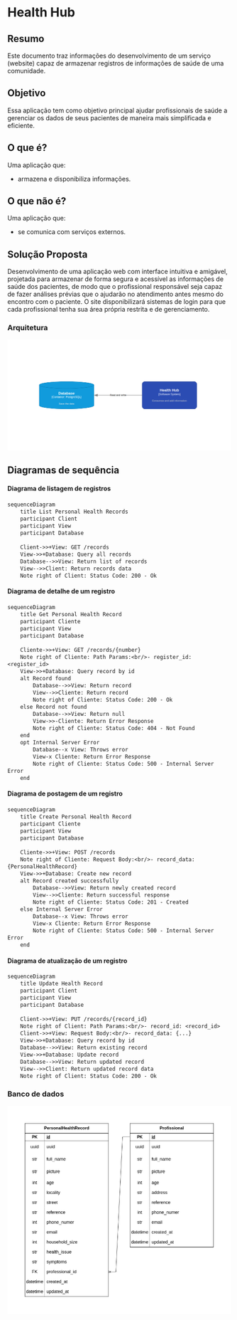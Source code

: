 # Health Hub

## Resumo
Este documento traz informações do desenvolvimento de um serviço (website)
capaz de armazenar registros de informações de saúde de uma comunidade.

## Objetivo
Essa aplicação tem como objetivo principal ajudar profissionais de saúde a gerenciar os dados de seus pacientes de maneira mais simplificada e eficiente.

## O que é?
Uma aplicação que:
- armazena e disponibiliza informações.

## O que não é?
Uma aplicação que:
- se comunica com serviços externos.

## Solução Proposta
Desenvolvimento de uma aplicação web com interface intuitiva e amigável, projetada para armazenar de forma segura e acessível as informações de saúde dos pacientes, de modo que o profissional responsável seja capaz de fazer análises prévias que o ajudarão no atendimento antes mesmo do encontro com o paciente. O site disponibilizará sistemas de login para que cada profissional tenha sua área própria restrita e de gerenciamento.

### Arquitetura
![Desenho da arquitetura](images/architecture.png)

## Diagramas de sequência

#### Diagrama de listagem de registros
```mermaid
sequenceDiagram
    title List Personal Health Records
    participant Client
    participant View
    participant Database

    Client->>+View: GET /records
    View->>+Database: Query all records
    Database-->>View: Return list of records
    View-->>Client: Return records data
    Note right of Client: Status Code: 200 - Ok
```

#### Diagrama de detalhe de um registro

```mermaid
sequenceDiagram
    title Get Personal Health Record
    participant Cliente
    participant View
    participant Database

    Cliente->>+View: GET /records/{number}
    Note right of Cliente: Path Params:<br/>- register_id: <register_id>
    View->>+Database: Query record by id
    alt Record found
        Database-->>View: Return record
        View-->>Cliente: Return record
        Note right of Cliente: Status Code: 200 - Ok
    else Record not found
        Database-->>View: Return null
        View->>-Cliente: Return Error Response
        Note right of Cliente: Status Code: 404 - Not Found
    end
    opt Internal Server Error
        Database--x View: Throws error
        View-x Cliente: Return Error Response
        Note right of Cliente: Status Code: 500 - Internal Server Error
    end
```

#### Diagrama de postagem de um registro

```mermaid
sequenceDiagram
    title Create Personal Health Record
    participant Cliente
    participant View
    participant Database

    Cliente->>+View: POST /records
    Note right of Cliente: Request Body:<br/>- record_data: {PersonalHealthRecord}
    View->>+Database: Create new record
    alt Record created successfully
        Database-->>View: Return newly created record
        View-->>Cliente: Return successful response
        Note right of Cliente: Status Code: 201 - Created
    else Internal Server Error
        Database--x View: Throws error
        View-x Cliente: Return Error Response
        Note right of Cliente: Status Code: 500 - Internal Server Error
    end
```

#### Diagrama de atualização de um registro
```mermaid
sequenceDiagram
    title Update Health Record
    participant Client
    participant View
    participant Database

    Client->>+View: PUT /records/{record_id}
    Note right of Client: Path Params:<br/>- record_id: <record_id>
    Client->>+View: Request Body:<br/>- record_data: {...}
    View->>+Database: Query record by id
    Database-->>View: Return existing record
    View->>+Database: Update record
    Database-->>View: Return updated record
    View-->>Client: Return updated record data
    Note right of Client: Status Code: 200 - Ok

```

### Banco de dados
![Diagrama do banco de dados](images/database.png)
